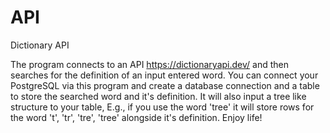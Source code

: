# API
Dictionary API

The program connects to an API https://dictionaryapi.dev/ and then searches for the definition of an input entered word. You can connect your PostgreSQL via this program and create a database connection and a table to store the searched word and it's definition. It will also input a tree like structure to your table, E.g., if you use the word 'tree' it will store rows for the word 't', 'tr', 'tre', 'tree' alongside it's definition. Enjoy life!
